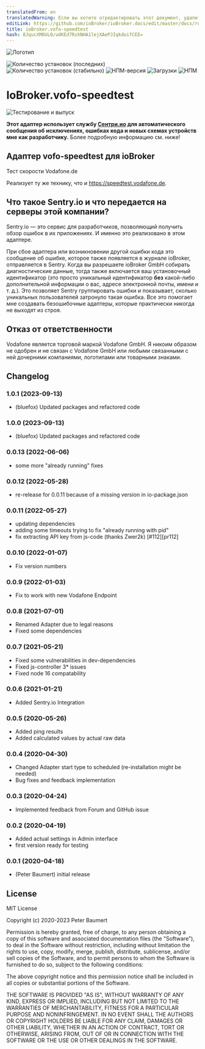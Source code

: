 ```yaml
---
translatedFrom: en
translatedWarning: Если вы хотите отредактировать этот документ, удалите поле «translationFrom», в противном случае этот документ будет снова автоматически переведен
editLink: https://github.com/ioBroker/ioBroker.docs/edit/master/docs/ru/adapterref/iobroker.vofo-speedtest/README.md
title: ioBroker.vofo-speedtest
hash: 8JqucXM8UL0/udKEd7RzkNHA1lejXAePJIqkdoifCEE=
---
```

![Логотип](../../../en/adapterref/iobroker.vofo-speedtest/admin/vofo-speedtest.png)

![Количество установок (последних)](http://iobroker.live/badges/vofo-speedtest-installed.svg)
![Количество установок (стабильно)](http://iobroker.live/badges/vofo-speedtest-stable.svg)
![НПМ-версия](http://img.shields.io/npm/v/iobroker.vofo-speedtest.svg)
![Загрузки](https://img.shields.io/npm/dm/iobroker.vofo-speedtest.svg)
![НПМ](https://nodei.co/npm/iobroker.vofo-speedtest.png?downloads=true)

# IoBroker.vofo-speedtest
![Тестирование и выпуск](https://github.com/peterbaumert/iobroker.vofo-speedtest/workflows/Test%20and%20Release/badge.svg)

**Этот адаптер использует службу [Сентри.ио](https://sentry.io) для автоматического сообщения об исключениях, ошибках кода и новых схемах устройств мне как разработчику.** Более подробную информацию см. ниже!

## Адаптер vofo-speedtest для ioBroker
Тест скорости Vodafone.de

Реализует ту же технику, что и https://speedtest.vodafone.de.

## Что такое Sentry.io и что передается на серверы этой компании?
Sentry.io — это сервис для разработчиков, позволяющий получить обзор ошибок в их приложениях. И именно это реализовано в этом адаптере.

При сбое адаптера или возникновении другой ошибки кода это сообщение об ошибке, которое также появляется в журнале ioBroker, отправляется в Sentry.
Когда вы разрешаете ioBroker GmbH собирать диагностические данные, тогда также включается ваш установочный идентификатор (это просто уникальный идентификатор **без** какой-либо дополнительной информации о вас, адресе электронной почты, имени и т. д.).
Это позволяет Sentry группировать ошибки и показывает, сколько уникальных пользователей затронуло такая ошибка. Все это помогает мне создавать безошибочные адаптеры, которые практически никогда не выходят из строя.

## Отказ от ответственности
Vodafone является торговой маркой Vodafone GmbH. Я никоим образом не одобрен и не связан с Vodafone GmbH или любыми связанными с ней дочерними компаниями, логотипами или товарными знаками.

## Changelog
<!--
	Placeholder for the next version (at the beginning of the line):
	### **WORK IN PROGRESS**
-->
### 1.0.1 (2023-09-13)
* (bluefox) Updated packages and refactored code

### 1.0.0 (2023-09-13)
* (bluefox) Updated packages and refactored code

### 0.0.13 (2022-06-06)
* some more "already running" fixes

### 0.0.12 (2022-05-28)
* re-release for 0.0.11 because of a missing version in io-package.json

### 0.0.11 (2022-05-27)
* updating dependencies
* adding some timeouts trying to fix "already running with pid"
* fix extracting API key from js-code (thanks Zwer2k) [#112][pr112]

### 0.0.10 (2022-01-07)
* Fix version numbers

### 0.0.9 (2022-01-03)
* Fix to work with new Vodafone Endpoint

### 0.0.8 (2021-07-01)
* Renamed Adapter due to legal reasons
* Fixed some dependencies

### 0.0.7 (2021-05-21)
* Fixed some vulnerabilities in dev-dependencies
* Fixed js-controller 3* issues
* Fixed node 16 compatability

### 0.0.6 (2021-01-21)
* Added Sentry.io Integration

### 0.0.5 (2020-05-26)
* Added ping results
* Added calculated values by actual raw data

### 0.0.4 (2020-04-30)
* Changed Adapter start type to scheduled (re-installation might be needed)
* Bug fixes and feedback implementation

### 0.0.3 (2020-04-24)
* Implemented feedback from Forum and GitHub issue

### 0.0.2 (2020-04-19)
* Added actual settings in Admin interface
* first version ready for testing

### 0.0.1 (2020-04-18)
* (Peter Baumert) initial release

## License
MIT License

Copyright (c) 2020-2023 Peter Baumert

Permission is hereby granted, free of charge, to any person obtaining a copy
of this software and associated documentation files (the "Software"), to deal
in the Software without restriction, including without limitation the rights
to use, copy, modify, merge, publish, distribute, sublicense, and/or sell
copies of the Software, and to permit persons to whom the Software is
furnished to do so, subject to the following conditions:

The above copyright notice and this permission notice shall be included in all
copies or substantial portions of the Software.

THE SOFTWARE IS PROVIDED "AS IS", WITHOUT WARRANTY OF ANY KIND, EXPRESS OR
IMPLIED, INCLUDING BUT NOT LIMITED TO THE WARRANTIES OF MERCHANTABILITY,
FITNESS FOR A PARTICULAR PURPOSE AND NONINFRINGEMENT. IN NO EVENT SHALL THE
AUTHORS OR COPYRIGHT HOLDERS BE LIABLE FOR ANY CLAIM, DAMAGES OR OTHER
LIABILITY, WHETHER IN AN ACTION OF CONTRACT, TORT OR OTHERWISE, ARISING FROM,
OUT OF OR IN CONNECTION WITH THE SOFTWARE OR THE USE OR OTHER DEALINGS IN THE
SOFTWARE.